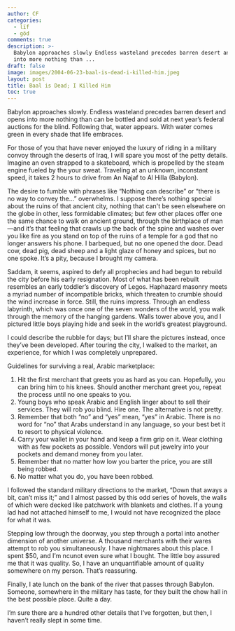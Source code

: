 ```yaml
---
author: CF
categories:
  - lïf
  - göd
comments: true
description: >-
  Babylon approaches slowly Endless wasteland precedes barren desert and opens
  into more nothing than ...
draft: false
image: images/2004-06-23-baal-is-dead-i-killed-him.jpeg
layout: post
title: Baal is Dead; I Killed Him
toc: true
---
```

    
Babylon approaches slowly. Endless wasteland precedes barren desert and opens into more nothing than can be bottled and sold at next year’s federal auctions for the blind. Following that, water appears. With water comes green in every shade that life embraces.    
    
For those of you that have never enjoyed the luxury of riding in a military convoy through the deserts of Iraq, I will spare you most of the petty details. Imagine an oven strapped to a skateboard, which is propelled by the steam engine fueled by the your sweat. Traveling at an unknown, inconstant speed, it takes 2 hours to drive from An Najaf to Al Hilla (Babylon).    
    
The desire to fumble with phrases like “Nothing can describe” or “there is no way to convey the…” overwhelms. I suppose there’s nothing special about the ruins of that ancient city, nothing that can't be seen elsewhere on the globe in other, less formidable climates; but few other places offer one the same chance to walk on ancient ground, through the birthplace of man—and it’s that feeling that crawls up the back of the spine and washes over you like fire as you stand on top of the ruins of a temple for a god that no longer answers his phone. I barbequed, but no one opened the door. Dead cow, dead pig, dead sheep and a light glaze of honey and spices, but no one spoke. It’s a pity, because I brought my camera.    
    
Saddam, it seems, aspired to defy all prophecies and had begun to rebuild the city before his early resignation. Most of what has been rebuilt resembles an early toddler’s discovery of Legos. Haphazard masonry meets a myriad number of incompatible bricks, which threaten to crumble should the wind increase in force. Still, the ruins impress. Through an endless labyrinth, which was once one of the seven wonders of the world, you walk through the memory of the hanging gardens. Walls tower above you, and I pictured little boys playing hide and seek in the world’s greatest playground.    
    
I could describe the rubble for days; but I’ll share the pictures instead, once they’ve been developed. After touring the city, I walked to the market, an experience, for which I was completely unprepared.    
    
Guidelines for surviving a real, Arabic marketplace:    
    
1. Hit the first merchant that greets you as hard as you can. Hopefully, you can bring him to his knees. Should another merchant greet you, repeat the process until no one speaks to you.    
1. Young boys who speak Arabic and English linger about to sell their services. They will rob you blind. Hire one. The alternative is not pretty.    
1. Remember that both “no” and “yes” mean, “yes” in Arabic. There is no word for “no” that Arabs understand in any language, so your best bet it to resort to physical violence.    
1. Carry your wallet in your hand and keep a firm grip on it. Wear clothing with as few pockets as possible. Vendors will put jewelry into your pockets and demand money from you later.    
1. Remember that no matter how low you barter the price, you are still being robbed.    
1. No matter what you do, you have been robbed.    
    
I followed the standard military directions to the market, “Down that aways a bit, can’t miss it;” and I almost passed by this odd series of hovels, the walls of which were decked like patchwork with blankets and clothes. If a young lad had not attached himself to me, I would not have recognized the place for what it was.    
    
Stepping low through the doorway, you step through a portal into another dimension of another universe. A thousand merchants with their wares attempt to rob you simultaneously. I have nightmares about this place. I spent \$50, and I’m ncunot even sure what I bought. The little boy assured me that it was quality. So, I have an unquantifiable amount of quality somewhere on my person. That’s reassuring.    
    
Finally, I ate lunch on the bank of the river that passes through Babylon. Someone, somewhere in the military has taste, for they built the chow hall in the best possible place. Quite a day.    
    
I’m sure there are a hundred other details that I’ve forgotten, but then, I haven’t really slept in some time.    

